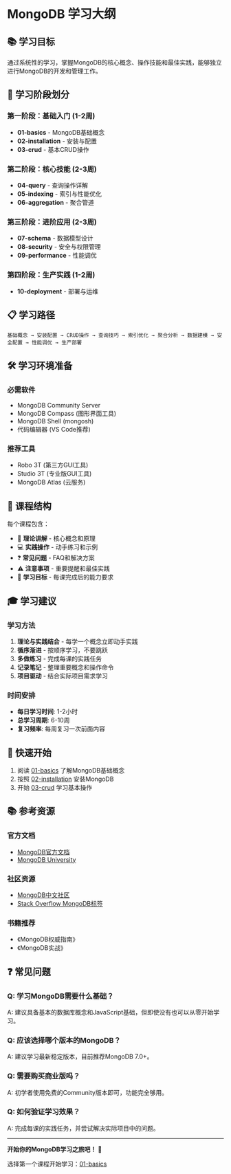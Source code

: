 # MongoDB 学习大纲

## 📚 学习目标

通过系统性的学习，掌握MongoDB的核心概念、操作技能和最佳实践，能够独立进行MongoDB的开发和管理工作。

## 🎯 学习阶段划分

### 第一阶段：基础入门 (1-2周)

- **01-basics** - MongoDB基础概念
- **02-installation** - 安装与配置
- **03-crud** - 基本CRUD操作

### 第二阶段：核心技能 (2-3周)

- **04-query** - 查询操作详解
- **05-indexing** - 索引与性能优化
- **06-aggregation** - 聚合管道

### 第三阶段：进阶应用 (2-3周)

- **07-schema** - 数据模型设计
- **08-security** - 安全与权限管理
- **09-performance** - 性能调优

### 第四阶段：生产实践 (1-2周)

- **10-deployment** - 部署与运维

## 📋 学习路径

```
基础概念 → 安装配置 → CRUD操作 → 查询技巧 → 索引优化 → 聚合分析 → 数据建模 → 安全配置 → 性能调优 → 生产部署
```

## 🛠️ 学习环境准备

### 必需软件

- MongoDB Community Server
- MongoDB Compass (图形界面工具)
- MongoDB Shell (mongosh)
- 代码编辑器 (VS Code推荐)

### 推荐工具

- Robo 3T (第三方GUI工具)
- Studio 3T (专业版GUI工具)
- MongoDB Atlas (云服务)

## 📖 课程结构

每个课程包含：

- 📝 **理论讲解** - 核心概念和原理
- 💻 **实践操作** - 动手练习和示例
- ❓ **常见问题** - FAQ和解决方案
- ⚠️ **注意事项** - 重要提醒和最佳实践
- 🎯 **学习目标** - 每课完成后的能力要求

## 🎓 学习建议

### 学习方法

1. **理论与实践结合** - 每学一个概念立即动手实践
2. **循序渐进** - 按顺序学习，不要跳跃
3. **多做练习** - 完成每课的实践任务
4. **记录笔记** - 整理重要概念和操作命令
5. **项目驱动** - 结合实际项目需求学习

### 时间安排

- **每日学习时间**: 1-2小时
- **总学习周期**: 6-10周
- **复习频率**: 每周复习一次前面内容

## 🚀 快速开始

1. 阅读 [01-basics](./01-basics.md) 了解MongoDB基础概念
2. 按照 [02-installation](./02-installation.md) 安装MongoDB
3. 开始 [03-crud](./03-crud.md) 学习基本操作

## 📚 参考资源

### 官方文档

- [MongoDB官方文档](https://docs.mongodb.com/)
- [MongoDB University](https://university.mongodb.com/)

### 社区资源

- [MongoDB中文社区](https://mongoing.com/)
- [Stack Overflow MongoDB标签](https://stackoverflow.com/questions/tagged/mongodb)

### 书籍推荐

- 《MongoDB权威指南》
- 《MongoDB实战》

## ❓ 常见问题

### Q: 学习MongoDB需要什么基础？

A: 建议具备基本的数据库概念和JavaScript基础，但即使没有也可以从零开始学习。

### Q: 应该选择哪个版本的MongoDB？

A: 建议学习最新稳定版本，目前推荐MongoDB 7.0+。

### Q: 需要购买商业版吗？

A: 初学者使用免费的Community版本即可，功能完全够用。

### Q: 如何验证学习效果？

A: 完成每课的实践任务，并尝试解决实际项目中的问题。

---

**开始你的MongoDB学习之旅吧！** 🎉

选择第一个课程开始学习：[01-basics](./01-basics.md)
